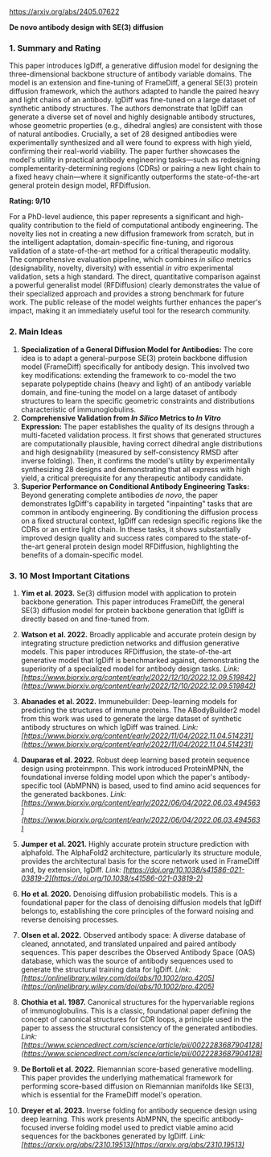 https://arxiv.org/abs/2405.07622

**De novo antibody design with SE(3) diffusion**

### 1. Summary and Rating

This paper introduces IgDiff, a generative diffusion model for designing the three-dimensional backbone structure of antibody variable domains. The model is an extension and fine-tuning of FrameDiff, a general SE(3) protein diffusion framework, which the authors adapted to handle the paired heavy and light chains of an antibody. IgDiff was fine-tuned on a large dataset of synthetic antibody structures. The authors demonstrate that IgDiff can generate a diverse set of novel and highly designable antibody structures, whose geometric properties (e.g., dihedral angles) are consistent with those of natural antibodies. Crucially, a set of 28 designed antibodies were experimentally synthesized and all were found to express with high yield, confirming their real-world viability. The paper further showcases the model's utility in practical antibody engineering tasks—such as redesigning complementarity-determining regions (CDRs) or pairing a new light chain to a fixed heavy chain—where it significantly outperforms the state-of-the-art general protein design model, RFDiffusion.

**Rating: 9/10**

For a PhD-level audience, this paper represents a significant and high-quality contribution to the field of computational antibody engineering. The novelty lies not in creating a new diffusion framework from scratch, but in the intelligent adaptation, domain-specific fine-tuning, and rigorous validation of a state-of-the-art method for a critical therapeutic modality. The comprehensive evaluation pipeline, which combines *in silico* metrics (designability, novelty, diversity) with essential *in vitro* experimental validation, sets a high standard. The direct, quantitative comparison against a powerful generalist model (RFDiffusion) clearly demonstrates the value of their specialized approach and provides a strong benchmark for future work. The public release of the model weights further enhances the paper's impact, making it an immediately useful tool for the research community.

### 2. Main Ideas

1.  **Specialization of a General Diffusion Model for Antibodies:** The core idea is to adapt a general-purpose SE(3) protein backbone diffusion model (FrameDiff) specifically for antibody design. This involved two key modifications: extending the framework to co-model the two separate polypeptide chains (heavy and light) of an antibody variable domain, and fine-tuning the model on a large dataset of antibody structures to learn the specific geometric constraints and distributions characteristic of immunoglobulins.
2.  **Comprehensive Validation from *In Silico* Metrics to *In Vitro* Expression:** The paper establishes the quality of its designs through a multi-faceted validation process. It first shows that generated structures are computationally plausible, having correct dihedral angle distributions and high designability (measured by self-consistency RMSD after inverse folding). Then, it confirms the model's utility by experimentally synthesizing 28 designs and demonstrating that all express with high yield, a critical prerequisite for any therapeutic antibody candidate.
3.  **Superior Performance on Conditional Antibody Engineering Tasks:** Beyond generating complete antibodies *de novo*, the paper demonstrates IgDiff's capability in targeted "inpainting" tasks that are common in antibody engineering. By conditioning the diffusion process on a fixed structural context, IgDiff can redesign specific regions like the CDRs or an entire light chain. In these tasks, it shows substantially improved design quality and success rates compared to the state-of-the-art general protein design model RFDiffusion, highlighting the benefits of a domain-specific model.

### 3. 10 Most Important Citations

1.  **Yim et al. 2023.** Se(3) diffusion model with application to protein backbone generation.
    This paper introduces FrameDiff, the general SE(3) diffusion model for protein backbone generation that IgDiff is directly based on and fine-tuned from.

2.  **Watson et al. 2022.** Broadly applicable and accurate protein design by integrating structure prediction networks and diffusion generative models.
    This paper introduces RFDiffusion, the state-of-the-art generative model that IgDiff is benchmarked against, demonstrating the superiority of a specialized model for antibody design tasks.
    *Link: [https://www.biorxiv.org/content/early/2022/12/10/2022.12.09.519842](https://www.biorxiv.org/content/early/2022/12/10/2022.12.09.519842)*

3.  **Abanades et al. 2022.** Immunebuilder: Deep-learning models for predicting the structures of immune proteins.
    The ABodyBuilder2 model from this work was used to generate the large dataset of synthetic antibody structures on which IgDiff was trained.
    *Link: [https://www.biorxiv.org/content/early/2022/11/04/2022.11.04.514231](https://www.biorxiv.org/content/early/2022/11/04/2022.11.04.514231)*

4.  **Dauparas et al. 2022.** Robust deep learning based protein sequence design using proteinmpnn.
    This work introduced ProteinMPNN, the foundational inverse folding model upon which the paper's antibody-specific tool (AbMPNN) is based, used to find amino acid sequences for the generated backbones.
    *Link: [https://www.biorxiv.org/content/early/2022/06/04/2022.06.03.494563](https://www.biorxiv.org/content/early/2022/06/04/2022.06.03.494563)*

5.  **Jumper et al. 2021.** Highly accurate protein structure prediction with alphafold.
    The AlphaFold2 architecture, particularly its structure module, provides the architectural basis for the score network used in FrameDiff and, by extension, IgDiff.
    *Link: [https://doi.org/10.1038/s41586-021-03819-2](https://doi.org/10.1038/s41586-021-03819-2)*

6.  **Ho et al. 2020.** Denoising diffusion probabilistic models.
    This is a foundational paper for the class of denoising diffusion models that IgDiff belongs to, establishing the core principles of the forward noising and reverse denoising processes.

7.  **Olsen et al. 2022.** Observed antibody space: A diverse database of cleaned, annotated, and translated unpaired and paired antibody sequences.
    This paper describes the Observed Antibody Space (OAS) database, which was the source of antibody sequences used to generate the structural training data for IgDiff.
    *Link: [https://onlinelibrary.wiley.com/doi/abs/10.1002/pro.4205](https://onlinelibrary.wiley.com/doi/abs/10.1002/pro.4205)*

8.  **Chothia et al. 1987.** Canonical structures for the hypervariable regions of immunoglobulins.
    This is a classic, foundational paper defining the concept of canonical structures for CDR loops, a principle used in the paper to assess the structural consistency of the generated antibodies.
    *Link: [https://www.sciencedirect.com/science/article/pii/0022283687904128](https://www.sciencedirect.com/science/article/pii/0022283687904128)*

9.  **De Bortoli et al. 2022.** Riemannian score-based generative modelling.
    This paper provides the underlying mathematical framework for performing score-based diffusion on Riemannian manifolds like SE(3), which is essential for the FrameDiff model's operation.

10. **Dreyer et al. 2023.** Inverse folding for antibody sequence design using deep learning.
    This work presents AbMPNN, the specific antibody-focused inverse folding model used to predict viable amino acid sequences for the backbones generated by IgDiff.
    *Link: [https://arxiv.org/abs/2310.19513](https://arxiv.org/abs/2310.19513)*
